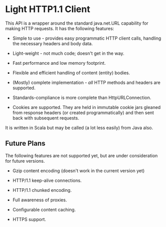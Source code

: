 Light HTTP1.1 Client
====================

This API is a wrapper around the standard java.net.URL capability for
making HTTP requests. It has the following features:

*   Simple to use - provides easy programmatic HTTP client calls, handling
    the necessary headers and body data.

*   Light-weight - not much code; doesn't get in the way.

*   Fast performance and low memory footprint.

*   Flexible and efficient handling of content (entity) bodies.

*   (Mostly) complete implementation - *all* HTTP methods and headers are
    supported.

*   Standards-compliance is more complete than HttpURLConnection.

*   Cookies are supported. They are held in immutable cookie jars gleaned
    from response headers (or created programmatically) and then sent back
    with subsequent requests.

It is written in Scala but may be called (a lot less easily) from Java also.

Future Plans
------------

The following features are not supported yet, but are under consideration
for future versions.

*   Gzip content encoding (doesn't work in the current version yet)

*   HTTP/1.1 keep-alive connections.

*   HTTP/1.1 chunked encoding.

*   Full awareness of proxies.

*   Configurable content caching.

*   HTTPS support.
